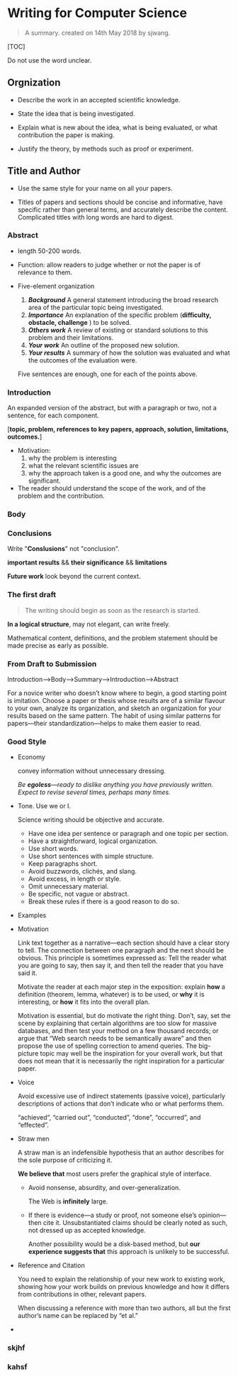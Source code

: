 # Writing for Computer Science

>  A summary.        created on 14th May 2018 by sjwang.



[TOC]

Do not use the word unclear.

## Orgnization

- Describe the work in an accepted scientific knowledge.

- State the idea that is being investigated.

- Explain what is new about the idea, what is being evaluated, or what contribution the paper is making.

- Justify the theory, by methods such as proof or experiment.

  

## Title and Author

- Use the same style for your name on all your papers.

- Titles of papers and sections should be concise and informative, have specific rather than general terms, and accurately describe the content. Complicated titles with long words are hard to digest. 

  

  

### Abstract 

- length 50-200 words.

- Function: allow readers to judge whether or not the paper is of relevance to them.

- Five-element organization

  1. ***Background*** A general statement introducing the broad research area of the particular topic being investigated.    
  2. ***Importance*** An explanation of the specific problem (**difficulty, obstacle, challenge** ) to be solved.
  3.  ***Others work*** A review of existing or standard solutions to this problem and their limitations.
  4.  ***Your work*** An outline of the proposed new solution. 
  5.  ***Your results*** A summary of how the solution was evaluated and what the outcomes of the evaluation were.

  Five sentences are enough, one for each of the points above.

### Introduction

An expanded version of the abstract, but with a paragraph or two, not a sentence, for each component.

[**topic, problem, references to key papers, approach, solution, limitations, outcomes.**]

- Motivation: 
  1. why the problem is interesting
  2. what the relevant scientific issues are
  3. why the approach taken is a good one, and why the outcomes are significant.
- The reader should understand the scope of the work, and of the problem and the contribution.

### Body

### Conclusions

Write "**Conslusions**" not "conclusion".

**important results** && **their significance** && **limitations**

**Future work** look beyond the current context.

### The first draft

> The writing should begin as soon as the research is started. 

**In a logical structure**,  may not elegant, can write freely.

Mathematical content, definitions, and the problem statement should be made precise as early as possible.

### From Draft to Submission 

Introduction—>Body—>Summary—>Introduction—>Abstract

For a novice writer who doesn’t know where to begin, a good starting point is imitation. Choose a paper or thesis whose results are of a similar flavour to your own, analyze its organization, and sketch an organization for your results based on the same pattern. The habit of using similar patterns for papers—their standardization—helps to make them easier to read. 



### Good Style

- Economy 

  convey information without unnecessary dressing. 

  *Be **egoless**—ready to dislike anything you have previously written. Expect to revise several times, perhaps many times.*

- Tone. Use we or I.

  Science writing should be objective and accurate.

  - Have one idea per sentence or paragraph and one topic per section. 
  - Have a straightforward, logical organization.
  - Use short words.
  - Use short sentences with simple structure. 
  -  Keep paragraphs short.
  -  Avoid buzzwords, clichés, and slang.
  -  Avoid excess, in length or style.
  -  Omit unnecessary material.
  -  Be specific, not vague or abstract.
  -  Break these rules if there is a good reason to do so. 

- Examples

- Motivation

  Link text together as a narrative—each section should have a clear story to tell. The connection between one paragraph and the next should be obvious. This principle is sometimes expressed as: Tell the reader what you are going to say, then say it, and then tell the reader that you have said it. 

  Motivate the reader at each major step in the exposition: explain **how** a definition (theorem, lemma, whatever) is to be used, or **why** it is interesting, or **how** it fits into the overall plan. 

  Motivation is essential, but do motivate the right thing. Don’t, say, set the scene by explaining that certain algorithms are too slow for massive databases, and then test your method on a few thousand records; or argue that “Web search needs to be semantically aware” and then propose the use of spelling correction to amend queries. The big-picture topic may well be the inspiration for your overall work, but that does not mean that it is necessarily the right inspiration for a particular paper. 

- Voice

  Avoid excessive use of indirect statements (passive voice), particularly descriptions of actions that don’t indicate who or what performs them. 

  “achieved”, “carried out”, “conducted”, “done”, “occurred”, and “effected”. 

- Straw men

  A straw man is an indefensible hypothesis that an author describes for the sole purpose of criticizing it.  

  **We believe that** most users prefer the graphical style of interface. 

  - Avoid nonsense, absurdity, and over-generalization. 

    The Web is **infinitely** large.  

  - If there is evidence—a study or proof, not someone else’s opinion—then cite it. Unsubstantiated claims should be clearly noted as such, not dressed up as accepted knowledge. 

    Another possibility would be a disk-based method, but **our experience suggests that** this approach is unlikely to be successful. 

- Reference and Citation 

  You need to explain the relationship of your new work to existing work, showing how your work builds on previous knowledge and how it differs from contributions in other, relevant papers. 		

  When discussing a reference with more than two authors, all but the first author’s name can be replaced by “et al.” 																																																																																																																																																																																																																																																	

- 

### skjhf

### kahsf 







